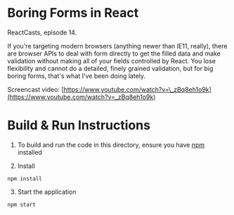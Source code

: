 # Boring Forms in React

ReactCasts, episode 14.

If you're targeting modern browsers (anything newer than IE11, really), there are browser APIs to deal with form directly to get the filled data and make validation without making all of your fields controlled by React. You lose flexibility and cannot do a detailed, finely grained validation, but for big boring forms, that's what I've been doing lately.

Screencast video:
[https://www.youtube.com/watch?v=\_zBq8eh1o9k](https://www.youtube.com/watch?v=_zBq8eh1o9k)

# Build & Run Instructions

1. To build and run the code in this directory, ensure you have [npm](https://www.npmjs.com) installed

2. Install

```
npm install
```

3. Start the application

```
npm start
```
